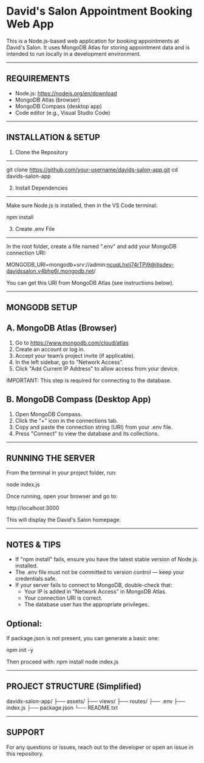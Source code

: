 David's Salon Appointment Booking Web App
=========================================

This is a Node.js-based web application for booking appointments at David's Salon. It uses MongoDB Atlas for storing appointment data and is intended to run locally in a development environment.

-----------------------------------------
REQUIREMENTS
-----------------------------------------
- Node.js: https://nodejs.org/en/download
- MongoDB Atlas (browser)
- MongoDB Compass (desktop app)
- Code editor (e.g., Visual Studio Code)

-----------------------------------------
INSTALLATION & SETUP
-----------------------------------------

1. Clone the Repository
-----------------------
git clone https://github.com/your-username/davids-salon-app.git
cd davids-salon-app

2. Install Dependencies
-----------------------
Make sure Node.js is installed, then in the VS Code terminal:

npm install

3. Create .env File
-------------------
In the root folder, create a file named ".env" and add your MongoDB connection URI:

MONGODB_URI=mongodb+srv://admin:ncuqLhxIj74rTPj9@itisdev-davidssalon.v4bhg6r.mongodb.net/

You can get this URI from MongoDB Atlas (see instructions below).

-----------------------------------------
MONGODB SETUP
-----------------------------------------

A. MongoDB Atlas (Browser)
--------------------------
1. Go to https://www.mongodb.com/cloud/atlas
2. Create an account or log in.
3. Accept your team’s project invite (if applicable).
4. In the left sidebar, go to "Network Access".
5. Click "Add Current IP Address" to allow access from your device.

IMPORTANT: This step is required for connecting to the database.

B. MongoDB Compass (Desktop App)
--------------------------------
1. Open MongoDB Compass.
2. Click the “+” icon in the connections tab.
3. Copy and paste the connection string (URI) from your .env file.
4. Press "Connect" to view the database and its collections.

-----------------------------------------
RUNNING THE SERVER
-----------------------------------------

From the terminal in your project folder, run:

node index.js

Once running, open your browser and go to:

http://localhost:3000

This will display the David's Salon homepage.

-----------------------------------------
NOTES & TIPS
-----------------------------------------
- If "npm install" fails, ensure you have the latest stable version of Node.js installed.
- The .env file must not be committed to version control — keep your credentials safe.
- If your server fails to connect to MongoDB, double-check that:
  - Your IP is added in "Network Access" in MongoDB Atlas.
  - Your connection URI is correct.
  - The database user has the appropriate privileges.

Optional:
---------
If package.json is not present, you can generate a basic one:

npm init -y

Then proceed with:
npm install
node index.js

-----------------------------------------
PROJECT STRUCTURE (Simplified)
-----------------------------------------
davids-salon-app/
├── assets/
├── views/
├── routes/
├── .env
├── index.js
├── package.json
└── README.txt

-----------------------------------------
SUPPORT
-----------------------------------------
For any questions or issues, reach out to the developer or open an issue in this repository.

